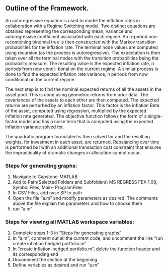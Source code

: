## Outline of the Framework.An autoregressive equation is used to model the inflation rates in collaboration with a Regime Switching model. Two distinct equations are obtained representing the corresponding mean, variance and autoregressive coefficient associated with each regime. An n-period non-recombining binomial tree is then constructed with the Markov transition probabilities for the inflation rate. The terminal node values are computed using recursion (as the process is autoregressive). The expectation is then taken over all the terminal nodes with the transition probabilities being the probability measure. The resulting value is the expected inflation rate, n periods from now condi- tional on the current regime. A similar process is done to find the expected inflation rate variance, n periods from now conditional on the current regime. The next step is to find the nominal expected returns of all the assets in the asset pool. This is done using geometric returns from prior data. The covariances of the assets to each other are then computed. The expected returns are perturbed by an inflation factor. This factor is the inflation Beta of the asset, computed using regression, multiplied by the expected inflation rate generated.The objective function follows the form of a single-factor model and has a noise term that is computed using the expected inflation variance solved for. The quadratic program formulated is then solved for and the resulting weights, for investment in each asset, are returned. Rebalancing over time is performed but with an additional transaction cost constraint that ensures the impracticality of dramatic changes in allocation cannot occur.### Steps for generating graphs:  1. Navigate to Capstone-MATLAB  2. Add to Path(Selected Folders and Subfolders) MS REGRESS FEX 1.08, Symbol Files, Main- ProgramFiles  3. In CSV Files, add nyse SP to path  4. Open the file “a.m” and modify parameters as desired. The comments above the file explain the parameters and how to choose them  5. run “a.m”  ### Steps for viewing all MATLAB workspace variables:  1. Complete steps 1-3 in “Steps for generating graphs”  2. In “a.m”, comment out all the current code, and uncomment the line “run create inflation hedged portfolio.m”  3. In “create inflation-hedged portfolio.m”, delete the function header and its corresponding end  4. Uncomment the section at the beginning  5. Define variables as desired and run “a.m”  